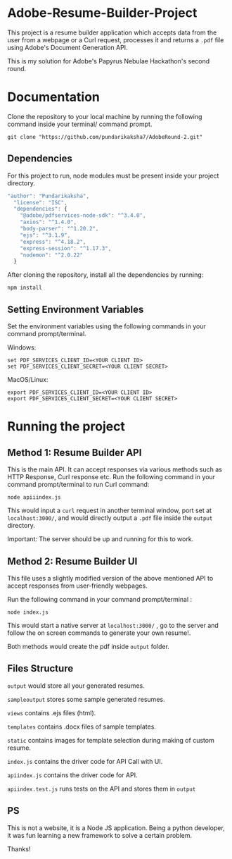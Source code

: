 # Adobe-Resume-Builder-Project
This project is a resume builder application which accepts data from the user from a webpage or a Curl request, processes it and returns a ```.pdf``` file using Adobe's Document Generation API.


This is my solution for Adobe's Papyrus Nebulae Hackathon's second round.

# Documentation

Clone the repository to your local machine by running the following command inside your terminal/ command prompt.

```shell
git clone "https://github.com/pundarikaksha7/AdobeRound-2.git"
```



## Dependencies

For this project to run, node modules must be present inside your project directory.
```javascript
"author": "Pundarikaksha",
  "license": "ISC",
  "dependencies": {
    "@adobe/pdfservices-node-sdk": "^3.4.0",
    "axios": "^1.4.0",
    "body-parser": "^1.20.2",
    "ejs": "^3.1.9",
    "express": "^4.18.2",
    "express-session": "^1.17.3",
    "nodemon": "^2.0.22"
  }
```

After cloning the repository, install all the dependencies by running:

```shell
npm install
```

## Setting Environment Variables

Set the environment variables using the following commands in your command prompt/terminal.

Windows:

```shell
set PDF_SERVICES_CLIENT_ID=<YOUR CLIENT ID>
set PDF_SERVICES_CLIENT_SECRET=<YOUR CLIENT SECRET>
```

MacOS/Linux:

```shell
export PDF_SERVICES_CLIENT_ID=<YOUR CLIENT ID>
export PDF_SERVICES_CLIENT_SECRET=<YOUR CLIENT SECRET>
```

# Running the project

## Method 1: Resume Builder API

This is the main API. It can accept responses via various methods such as HTTP Response, Curl response etc.
Run the following command in your command prompt/terminal to run Curl command:

```shell
node apiiindex.js
```

This would input a ```curl``` request in another terminal window, port set at ```localhost:3000/```, and would directly output a ```.pdf``` file inside the ```output``` directory.

Important: The server should be up and running for this to work.

## Method 2: Resume Builder UI

This file uses a slightly modified version of the above mentioned API to accept responses from user-friendly webpages.

Run the following command in your command prompt/terminal :

```shell
node index.js
```

This would start a native server at ```localhost:3000/``` , go to the server and follow the on screen commands to generate your own resume!.

Both methods would create the pdf inside `output` folder.




## Files Structure

```output``` would store all your generated resumes.

```sampleoutput``` stores some sample generated resumes.

```views``` contains .ejs files (html).

```templates``` contains .docx files of sample templates.

```static``` contains images for template selection during making of custom resume.

```index.js``` contains the driver code for API Call with UI.

```apiindex.js``` contains the driver code for API.

```apiindex.test.js``` runs tests on the API and stores them in ```output```

## PS
This is not a website, it is a Node JS application. Being a python developer, it was fun learning a new framework to solve a certain problem.

Thanks!



